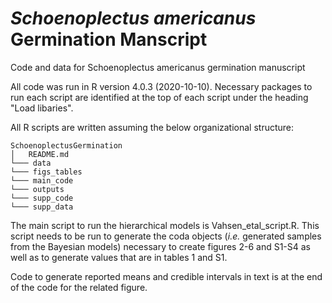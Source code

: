 # *Schoenoplectus americanus* Germination Manscript
Code and data for Schoenoplectus americanus germination manuscript

All code was run in R version 4.0.3 (2020-10-10). Necessary packages to run each script are identified at the top of each script under the heading "Load libaries". 

All R scripts are written assuming the below organizational structure:
```
SchoenoplectusGermination
│   README.md
└─── data
└─── figs_tables
└─── main_code
└─── outputs
└─── supp_code
└─── supp_data
```
The main script to run the hierarchical models is Vahsen_etal_script.R. This script needs to be run to generate the coda objects (*i.e.* generated samples from the Bayesian models) necessary to create figures 2-6 and S1-S4 as well as to generate values that are in tables 1 and S1.  

Code to generate reported means and credible intervals in text is at the end of the code for the related figure. 
